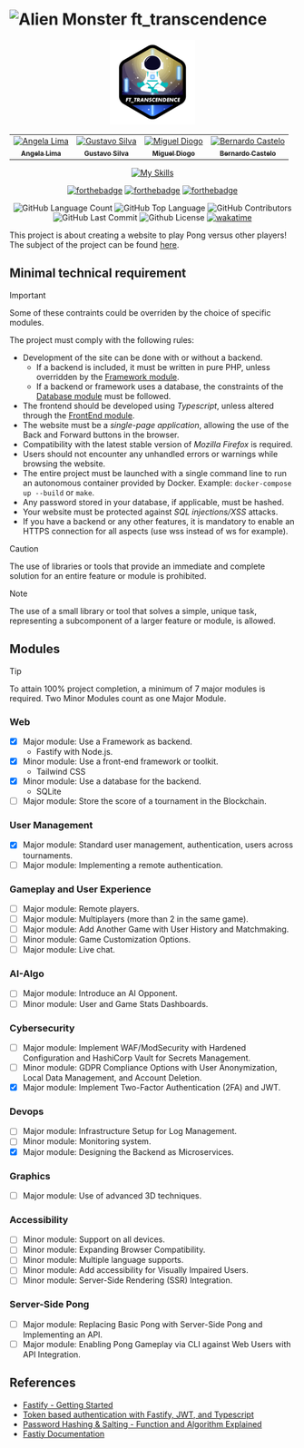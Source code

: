 # <img src="https://raw.githubusercontent.com/Tarikul-Islam-Anik/Animated-Fluent-Emojis/master/Emojis/Smilies/Alien%20Monster.png" alt="Alien Monster" width="25" height="25" /> ft_transcendence

<div align=center>
  
  ![badge](https://raw.githubusercontent.com/angelamcosta/angelamcosta/main/42_badges/ft_transcendencen.png)

  <table>
  <tr>
    <td align="center"><a href="https://github.com/angelamcosta"><img src="https://avatars.githubusercontent.com/u/14792447?v=4?s=100" width="100px;" alt="Angela Lima"/><br /><sub><b>Angela Lima</b></sub></a><br /><a href="https://github.com/angelamcosta" title="Angela Lima"></a></td>
    <td align="center"><a href="https://github.com/gcssilva"><img src="https://avatars.githubusercontent.com/u/108615291?v=4" width="100px;" alt="Gustavo Silva"/><br /><sub><b>Gustavo Silva</b></sub></a><br /><a href="https://github.com/gcssilva" title="Gustavo Silva"></a></td>
    <td align="center"><a href="http://github.com/mgdiogo"><img src="https://avatars.githubusercontent.com/u/109535612?v=4?s=100" width="100px;" alt="Miguel Diogo"/><br /><sub><b>Miguel Diogo</b></sub></a><br /><a href="https://github.com/mgdiogo/" title="Miguel Diogo"></a></td>
    <td align="center"><a href="http://github.com/bascb"><img src="https://avatars.githubusercontent.com/u/101562701?v=4" height="100px;" alt="Bernardo Castelo"/><br /><sub><b>Bernardo Castelo</b></sub></a><br /><a href="https://github.com/bascb" title="Bernardo Castelo"></a></td>
  </tr>
</table>

[![My Skills](https://skillicons.dev/icons?i=bootstrap,docker,nodejs,ts,sqlite,bash&theme=dark)](https://skillicons.dev)


[![forthebadge](https://forthebadge.com/images/badges/docker-container.svg)](https://forthebadge.com) [![forthebadge](https://forthebadge.com/images/badges/made-with-love__.svg)](https://forthebadge.com) [![forthebadge](https://forthebadge.com/images/badges/made-with-typescript.svg)](https://forthebadge.com) 

</div>

<div align=center>

  <img alt="GitHub Language Count" src="https://img.shields.io/github/languages/count/angelamcosta/ft_transcendence" /> <img alt="GitHub Top Language" src="https://img.shields.io/github/languages/top/angelamcosta/ft_transcendence" /> <img alt="GitHub Contributors" src="https://img.shields.io/github/contributors/angelamcosta/ft_transcendence" /> <img alt="GitHub Last Commit" src="https://img.shields.io/github/last-commit/angelamcosta/ft_transcendence" /> <img alt="Github License" src="https://img.shields.io/github/license/angelamcosta/ft_transcendence" /> <a href="https://wakatime.com/badge/user/0c29d5b3-c30b-4e1a-ad07-2da3bd4f7e05/project/ae9b77b3-210d-4f50-a73b-4cf4ac753c11"><img src="https://wakatime.com/badge/user/0c29d5b3-c30b-4e1a-ad07-2da3bd4f7e05/project/ae9b77b3-210d-4f50-a73b-4cf4ac753c11.svg" alt="wakatime"></a>

</div>

This project is about creating a website to play Pong versus other players! The subject of the project can be found [here](https://raw.githubusercontent.com/angelamcosta/ft_transcendence/main/en.subject.pdf).

## Minimal technical requirement

> [!IMPORTANT]  
> Some of these contraints could be overriden by the choice of specific modules.

The project must comply with the following rules:

- Development of the site can be done with or without a backend.
  - If a backend is included, it must be written in pure PHP, unless overridden by the [Framework module](#web).
  - If a backend or framework uses a database, the constraints of the [Database module](#web) must be followed.
- The frontend should be developed using _Typescript_, unless altered through the [FrontEnd module](#web).
- The website must be a *single-page application*, allowing the use of the Back and Forward buttons in the browser.
- Compatibility with the latest stable version of _Mozilla Firefox_ is required.
- Users should not encounter any unhandled errors or warnings while browsing the website.
- The entire project must be launched with a single command line to run an autonomous container provided by Docker. Example: `docker-compose up --build` or `make`.
- Any password stored in your database, if applicable, must be hashed.
- Your website must be protected against _SQL injections/XSS_ attacks.
- If you have a backend or any other features, it is mandatory to enable an HTTPS connection for all aspects (use wss instead of ws for example).

> [!CAUTION]
> The use of libraries or tools that provide an immediate and complete solution for an entire feature or module is prohibited.

> [!NOTE]
> The use of a small library or tool that solves a simple, unique task, representing a subcomponent of a larger feature or module, is allowed.

## Modules

> [!TIP]
> To attain 100% project completion, a minimum of 7 major modules is required.
> Two Minor Modules count as one Major Module.

### Web
- [x] Major module: Use a Framework as backend.
    - Fastify with Node.js.
- [x] Minor module: Use a front-end framework or toolkit.
    - Tailwind CSS
- [x] Minor module: Use a database for the backend.
    -  SQLite 
- [ ] Major module: Store the score of a tournament in the Blockchain.

### User Management
- [x] Major module: Standard user management, authentication, users across tournaments.
- [ ] Major module: Implementing a remote authentication.

### Gameplay and User Experience
- [ ] Major module: Remote players.
- [ ] Major module: Multiplayers (more than 2 in the same game).
- [ ] Major module: Add Another Game with User History and Matchmaking.
- [ ] Minor module: Game Customization Options.
- [ ] Major module: Live chat.

### AI-Algo
- [ ] Major module: Introduce an AI Opponent.
- [ ] Minor module: User and Game Stats Dashboards.

### Cybersecurity
- [ ] Major module: Implement WAF/ModSecurity with Hardened Configuration and HashiCorp Vault for Secrets Management.
- [ ] Minor module: GDPR Compliance Options with User Anonymization, Local Data Management, and Account Deletion.
- [x] Major module: Implement Two-Factor Authentication (2FA) and JWT.

### Devops
- [ ] Major module: Infrastructure Setup for Log Management.
- [ ] Minor module: Monitoring system.
- [x] Major module: Designing the Backend as Microservices.

### Graphics
- [ ] Major module: Use of advanced 3D techniques.

### Accessibility
- [ ] Minor module: Support on all devices.
- [ ] Minor module: Expanding Browser Compatibility.
- [ ] Minor module: Multiple language supports.
- [ ] Minor module: Add accessibility for Visually Impaired Users.
- [ ] Minor module: Server-Side Rendering (SSR) Integration.

### Server-Side Pong
- [ ] Major module: Replacing Basic Pong with Server-Side Pong and Implementing an API.
- [ ] Major module: Enabling Pong Gameplay via CLI against Web Users with API Integration.

## References
- [Fastify - Getting Started](https://fastify.dev/docs/latest/Guides/Getting-Started/)
- [Token based authentication with Fastify, JWT, and Typescript](https://medium.com/@atatijr/token-based-authentication-with-fastify-jwt-and-typescript-1fa5cccc63c5)
- [Password Hashing & Salting - Function and Algorithm Explained](https://www.authgear.com/post/password-hashing-salting-function-and-algorithm-explained)
- [Fastiy Documentation](https://fastify.dev/docs/latest/)
